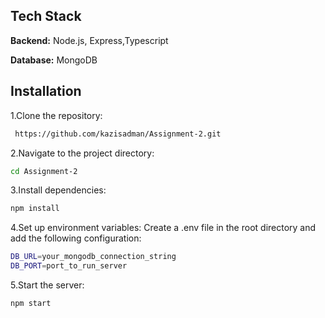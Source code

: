 
## Tech Stack

**Backend:** Node.js, Express,Typescript

**Database:** MongoDB



## Installation

1.Clone the repository:

```bash
 https://github.com/kazisadman/Assignment-2.git
```
2.Navigate to the project directory:
```bash
cd Assignment-2
```
3.Install dependencies:
```bash
npm install
```
4.Set up environment variables: Create a .env file in the root directory and add the following configuration:
```bash
DB_URL=your_mongodb_connection_string
DB_PORT=port_to_run_server
```
5.Start the server:
```bash
npm start
```
